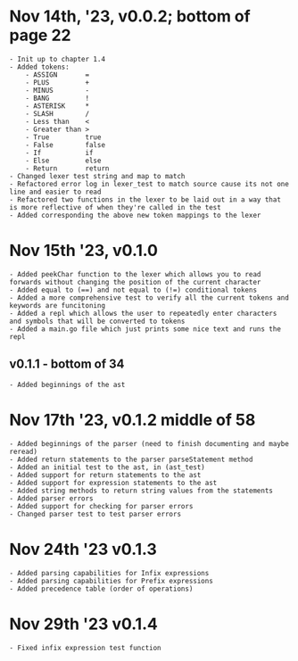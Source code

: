 
# Nov 14th, '23, v0.0.2; bottom of page 22

    - Init up to chapter 1.4
    - Added tokens: 
        - ASSIGN       =
	    - PLUS         +
	    - MINUS        -
	    - BANG         !
	    - ASTERISK     *
	    - SLASH        / 
        - Less than    <
        - Greater than >
        - True         true
        - False        false
        - If           if
        - Else         else 
        - Return       return
    - Changed lexer test string and map to match
    - Refactored error log in lexer_test to match source cause its not one line and easier to read
    - Refactored two functions in the lexer to be laid out in a way that is more reflective of when they're called in the test
    - Added corresponding the above new token mappings to the lexer

# Nov 15th '23, v0.1.0
    - Added peekChar function to the lexer which allows you to read forwards without changing the position of the current character
    - Added equal to (==) and not equal to (!=) conditional tokens
    - Added a more comprehensive test to verify all the current tokens and keywords are funcitoning
    - Added a repl which allows the user to repeatedly enter characters and symbols that will be converted to tokens
    - Added a main.go file which just prints some nice text and runs the repl

## v0.1.1 - bottom of 34
    - Added beginnings of the ast

# Nov 17th '23, v0.1.2 middle of 58
    - Added beginnings of the parser (need to finish documenting and maybe reread)
    - Added return statements to the parser parseStatement method
    - Added an initial test to the ast, in (ast_test)
    - Added support for return statements to the ast
    - Added support for expression statements to the ast
    - Added string methods to return string values from the statements 
    - Added parser errors
    - Added support for checking for parser errors
    - Changed parser test to test parser errors

# Nov 24th '23 v0.1.3

    - Added parsing capabilities for Infix expressions
    - Added parsing capabilities for Prefix expressions
    - Added precedence table (order of operations)

# Nov 29th '23 v0.1.4
    - Fixed infix expression test function